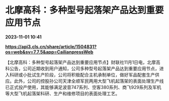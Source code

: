 # 北摩高科：多种型号起落架产品达到重要应用节点

**2023-11-01 10:41**

**https://api3.cls.cn/share/article/1504831?os=web&sv=7.7.5&app=CailianpressWeb**

【北摩高科：多种型号起落架产品达到重要应用节点】财联社11月1日电，北摩高科公告，公司近期收到用户通知，公司多种型号起落架产品达到重要应用节点，进入科研或小批试生产阶段，公司将积极配合主机承制单位，做好军品配套生产供应。此外，公司的控股孙公司天津全顺军民两用大型飞机起落架的表面处理生产线已正式投产使用，其能够满足波音747系列、空客380系列、商飞929系列及军机等大型飞机起落架科研、生产和维修项目的表面处理工艺。